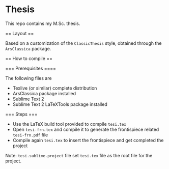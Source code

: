 # Thesis

This repo contains my M.Sc. thesis.

== Layout ==

Based on a customization of the `ClassicThesis` style, obtained through the `ArsClassica` package.

== How to compile ==

=== Prerequisites ====

The following files are

* Texlive (or similar) complete distribution
* ArsClassica package installed
* Sublime Text 2
* Sublime Text 2 LaTeXTools package installed

=== Steps ===

* Use the LaTeX build tool provided to compile `tesi.tex`
* Open `tesi-frn.tex` and compile it to generate the frontispiece related `tesi-frn.pdf` file
* Compile again `tesi.tex` to insert the frontispiece and get completed the project

Note: `tesi.sublime-project` file set `tesi.tex` file as the root file for the project.
